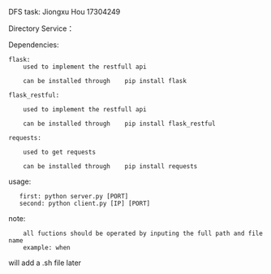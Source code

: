 DFS task:
Jiongxu Hou 17304249

Directory Service：

Dependencies:
		
	flask:
		used to implement the restfull api
		
		can be installed through	pip install flask
		
	flask_restful:
	
		used to implement the restfull api
		
		can be installed through	pip install flask_restful
		
	requests:
	
		used to get requests
		
		can be installed through	pip install requests

usage:
    
       first: python server.py [PORT]
       second: python client.py [IP] [PORT]

note:
        
        all fuctions should be operated by inputing the full path and file name 
        example: when
	
	
	
will add a .sh file later


